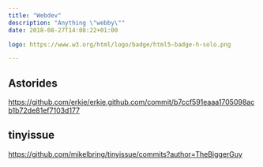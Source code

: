 ```yaml
---
title: "Webdev"
description: "Anything \"webby\""
date: 2018-08-27T14:08:22+01:00

logo: https://www.w3.org/html/logo/badge/html5-badge-h-solo.png

---
```


## Astorides

https://github.com/erkie/erkie.github.com/commit/b7ccf591eaaa1705098acb1b72de81ef7103d177

## tinyissue

https://github.com/mikelbring/tinyissue/commits?author=TheBiggerGuy